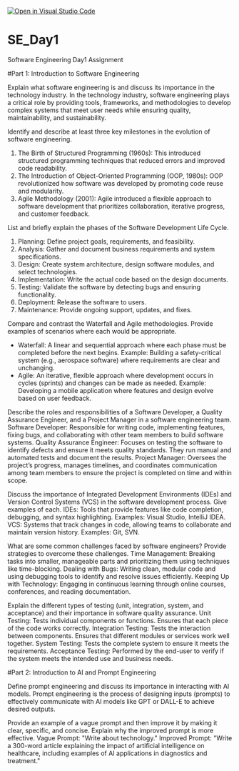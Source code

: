 [![Open in Visual Studio Code](https://classroom.github.com/assets/open-in-vscode-2e0aaae1b6195c2367325f4f02e2d04e9abb55f0b24a779b69b11b9e10269abc.svg)](https://classroom.github.com/online_ide?assignment_repo_id=15567603&assignment_repo_type=AssignmentRepo)
# SE_Day1
Software Engineering Day1 Assignment

#Part 1: Introduction to Software Engineering

Explain what software engineering is and discuss its importance in the technology industry.
In the technology industry, software engineering plays a critical role by providing tools, frameworks, and methodologies to develop complex systems that meet user needs while ensuring quality, maintainability, and sustainability.

Identify and describe at least three key milestones in the evolution of software engineering.
1. The Birth of Structured Programming (1960s): This introduced structured programming techniques that reduced errors and improved code readability.
2. The Introduction of Object-Oriented Programming (OOP, 1980s): OOP revolutionized how software was developed by promoting code reuse and modularity.
3. Agile Methodology (2001): Agile introduced a flexible approach to software development that prioritizes collaboration, iterative progress, and customer feedback.

List and briefly explain the phases of the Software Development Life Cycle.
1. Planning: Define project goals, requirements, and feasibility.
2. Analysis: Gather and document business requirements and system specifications.
3. Design: Create system architecture, design software modules, and select technologies.
4. Implementation: Write the actual code based on the design documents.
5. Testing: Validate the software by detecting bugs and ensuring functionality.
6. Deployment: Release the software to users.
7. Maintenance: Provide ongoing support, updates, and fixes.

Compare and contrast the Waterfall and Agile methodologies. Provide examples of scenarios where each would be appropriate.
- Waterfall: A linear and sequential approach where each phase must be completed before the next begins. Example: Building a safety-critical system (e.g., aerospace software) where requirements are clear and unchanging.
- Agile: An iterative, flexible approach where development occurs in cycles (sprints) and changes can be made as needed. Example: Developing a mobile application where features and design evolve based on user feedback.

Describe the roles and responsibilities of a Software Developer, a Quality Assurance Engineer, and a Project Manager in a software engineering team.
Software Developer: Responsible for writing code, implementing features, fixing bugs, and collaborating with other team members to build software systems.
Quality Assurance Engineer: Focuses on testing the software to identify defects and ensure it meets quality standards. They run manual and automated tests and document the results.
Project Manager: Oversees the project’s progress, manages timelines, and coordinates communication among team members to ensure the project is completed on time and within scope.

Discuss the importance of Integrated Development Environments (IDEs) and Version Control Systems (VCS) in the software development process. Give examples of each.
IDEs: Tools that provide features like code completion, debugging, and syntax highlighting. Examples: Visual Studio, IntelliJ IDEA.
VCS: Systems that track changes in code, allowing teams to collaborate and maintain version history. Examples: Git, SVN.

What are some common challenges faced by software engineers? Provide strategies to overcome these challenges.
Time Management: Breaking tasks into smaller, manageable parts and prioritizing them using techniques like time-blocking.
Dealing with Bugs: Writing clean, modular code and using debugging tools to identify and resolve issues efficiently.
Keeping Up with Technology: Engaging in continuous learning through online courses, conferences, and reading documentation.

Explain the different types of testing (unit, integration, system, and acceptance) and their importance in software quality assurance.
Unit Testing: Tests individual components or functions. Ensures that each piece of the code works correctly.
Integration Testing: Tests the interaction between components. Ensures that different modules or services work well together.
System Testing: Tests the complete system to ensure it meets the requirements.
Acceptance Testing: Performed by the end-user to verify if the system meets the intended use and business needs.

#Part 2: Introduction to AI and Prompt Engineering


Define prompt engineering and discuss its importance in interacting with AI models.
Prompt engineering is the process of designing inputs (prompts) to effectively communicate with AI models like GPT or DALL-E to achieve desired outputs.

Provide an example of a vague prompt and then improve it by making it clear, specific, and concise. Explain why the improved prompt is more effective.
Vague Prompt: "Write about technology."
Improved Prompt: "Write a 300-word article explaining the impact of artificial intelligence on healthcare, including examples of AI applications in diagnostics and treatment."
